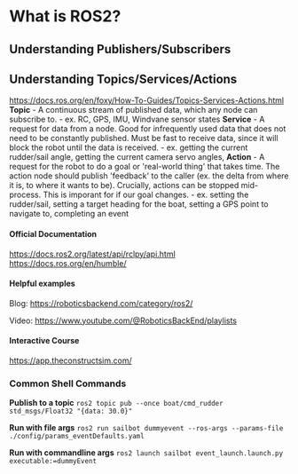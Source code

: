 # What is ROS2?

## Understanding Publishers/Subscribers

## Understanding Topics/Services/Actions
https://docs.ros.org/en/foxy/How-To-Guides/Topics-Services-Actions.html
**Topic** - A continuous stream of published data, which any node can subscribe to. 
    - ex. RC, GPS, IMU, Windvane sensor states
**Service** - A request for data from a node. Good for infrequently used data that does not need to be constantly published. Must be fast to receive data, since it will block the robot until the data is received.
    - ex. getting the current rudder/sail angle, getting the current camera servo angles, 
**Action** - A request for the robot to do a goal or 'real-world thing' that takes time. The action node should publish 'feedback' to the caller (ex. the delta from where it is, to where it wants to be). Crucially, actions can be stopped mid-process. This is imporant for if our goal changes.
    - ex. setting the rudder/sail, setting a target heading for the boat, setting a GPS point to navigate to, completing an event

#### Official Documentation
https://docs.ros2.org/latest/api/rclpy/api.html
https://docs.ros.org/en/humble/

#### Helpful examples
Blog: https://roboticsbackend.com/category/ros2/

Video: https://www.youtube.com/@RoboticsBackEnd/playlists

#### Interactive Course
https://app.theconstructsim.com/

### Common Shell Commands
**Publish to a topic** `ros2 topic pub --once boat/cmd_rudder std_msgs/Float32 "{data: 30.0}"`

**Run with file args** `ros2 run sailbot dummyevent --ros-args --params-file ./config/params_eventDefaults.yaml`

**Run with commandline args** `ros2 launch sailbot event_launch.launch.py executable:=dummyEvent`
